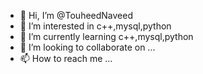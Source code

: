 - 👋 Hi, I’m @TouheedNaveed
- 👀 I’m interested in c++,mysql,python
- 🌱 I’m currently learning c++,mysql,python
- 💞️ I’m looking to collaborate on ...
- 📫 How to reach me ...

<!---
TouheedNaveed/TouheedNaveed is a ✨ special ✨ repository because its `README.md` (this file) appears on your GitHub profile.
You can click the Preview link to take a look at your changes.
--->
